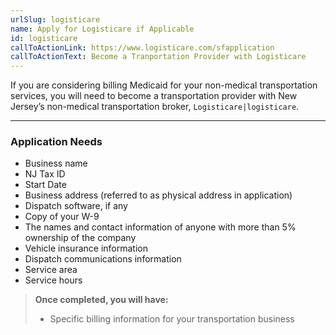 ```yaml
---
urlSlug: logisticare
name: Apply for Logisticare if Applicable
id: logisticare
callToActionLink: https://www.logisticare.com/sfapplication
callToActionText: Become a Tranportation Provider with Logisticare
---
```

If you are considering billing Medicaid for your non-medical transportation services, you will need to become a transportation provider with New Jersey’s non-medical transportation broker, `Logisticare|logisticare`.

---
### Application Needs

- Business name
- NJ Tax ID
- Start Date
- Business address (referred to as physical address in application)
- Dispatch software, if any
- Copy of your W-9
- The names and contact information of anyone with more than 5% ownership of the company
- Vehicle insurance information
- Dispatch communications information
- Service area
- Service hours

>**Once completed, you will have:**
>
>- Specific billing information for your transportation business

